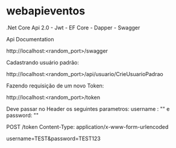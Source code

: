 # webapieventos
.Net Core Api 2.0 - Jwt - EF Core - Dapper - Swagger


Api Documentation

http://localhost:<random_port>/swagger

Cadastrando usuário padrão:

http://localhost:<random_port>/api/usuario/CrieUsuarioPadrao

Fazendo requisição de um novo Token: 

http://localhost:<random_port>/token

Deve passar no Header os seguintes parametros: username : "" e password: ""

POST /token
Content-Type: application/x-www-form-urlencoded
 
username=TEST&password=TEST123
